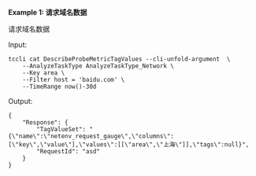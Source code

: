 **Example 1: 请求域名数据**

请求域名数据


Input: 

```
tccli cat DescribeProbeMetricTagValues --cli-unfold-argument  \
    --AnalyzeTaskType AnalyzeTaskType_Network \
    --Key area \
    --Filter host = 'baidu.com' \
    --TimeRange now()-30d
```

Output: 
```
{
    "Response": {
        "TagValueSet": "{\"name\":\"netenv_request_gauge\",\"columns\":[\"key\",\"value\"],\"values\":[[\"area\",\"上海\"]],\"tags\":null}",
        "RequestId": "asd"
    }
}
```

